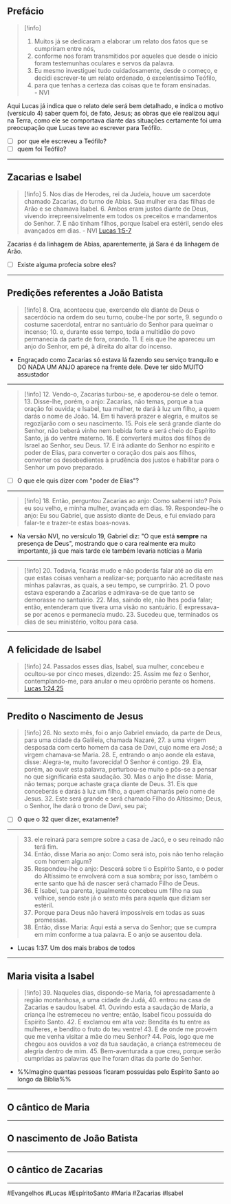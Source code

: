 ## Prefácio
>[!info]
> 1. Muitos já se dedicaram a elaborar um relato dos fatos que se cumpriram entre nós,
> 2. conforme nos foram transmitidos por aqueles que desde o início foram testemunhas oculares e servos da palavra.  
> 3. Eu mesmo investiguei tudo cuidadosamente, desde o começo, e decidi escrever-te um relato ordenado, ó excelentíssimo Teófilo, 
> 4. para que tenhas a certeza das coisas que te foram ensinadas.  
\- NVI

Aqui Lucas já indica que o relato dele será bem detalhado, e indica o motivo (versículo 4) saber quem foi, de fato, Jesus; as obras que ele realizou aqui na Terra, como ele se comportava diante das situações certamente foi uma preocupação que Lucas teve ao escrever para Teófilo. 
- [ ] por que ele escreveu a Teófilo?
- [ ] quem foi Teófilo?
---
## Zacarias e Isabel
>[!info]
>5. Nos dias de Herodes, rei da Judeia, houve um sacerdote chamado Zacarias, do turno de Abias. Sua mulher era das filhas de Arão e se chamava Isabel.
>6. Ambos eram justos diante de Deus, vivendo irrepreensivelmente em todos os preceitos e mandamentos do Senhor. 
>7. E não tinham filhos, porque Isabel era estéril, sendo eles avançados em dias. 
>\- NVI
[Lucas 1:5-7](https://www.bibliaonline.com.br/ara/lc/1/5-7+)

Zacarias é da linhagem de Abias, aparentemente, já Sara é da linhagem de Arão.
- [ ] Existe alguma profecia sobre eles?
---
## Predições referentes a João Batista
>[!info]
>8. Ora, aconteceu que, exercendo ele diante de Deus o sacerdócio na ordem do seu turno, coube-lhe por sorte,
>9. segundo o costume sacerdotal, entrar no santuário do Senhor para queimar o incenso;
>10. e, durante esse tempo, toda a multidão do povo permanecia da parte de fora, orando. 
>11. E eis que lhe apareceu um anjo do Senhor, em pé, à direita do altar do incenso.

- Engraçado como Zacarias só estava lá fazendo seu serviço tranquilo e DO NADA UM ANJO aparece na frente dele. Deve ter sido MUITO assustador
---
>[!info]
>12. Vendo-o, Zacarias turbou-se, e apoderou-se dele o temor.
>13. Disse-lhe, porém, o anjo: Zacarias, não temas, porque a tua oração foi ouvida; e Isabel, tua mulher, te dará à luz um filho, a quem darás o nome de João.
>14. Em ti haverá prazer e alegria, e muitos se regozijarão com o seu nascimento.
>15. Pois ele será grande diante do Senhor, não beberá vinho nem bebida forte e será cheio do Espírito Santo, já do ventre materno.
>16. E converterá muitos dos filhos de Israel ao Senhor, seu Deus.
>17. E irá adiante do Senhor no espírito e poder de Elias, para converter o coração dos pais aos filhos, converter os desobedientes à prudência dos justos e habilitar para o Senhor um povo preparado.
>

- [ ] O que ele quis dizer com "poder de Elias"?
---
>[!info]
>18. Então, perguntou Zacarias ao anjo: Como saberei isto? Pois eu sou velho, e minha mulher, avançada em dias.
>19. Respondeu-lhe o anjo: Eu sou Gabriel, que assisto diante de Deus, e fui enviado para falar-te e trazer-te estas boas-novas.
>

- Na versão NVI, no versículo 19, Gabriel diz: "O que está **sempre** na presença de Deus", mostrando que o cara realmente era muito importante, já que mais tarde ele também levaria notícias a Maria
---
>[!info]
>20. Todavia, ficarás mudo e não poderás falar até ao dia em que estas coisas venham a realizar-se; porquanto não acreditaste nas minhas palavras, as quais, a seu tempo, se cumprirão.
>21. O povo estava esperando a Zacarias e admirava-se de que tanto se demorasse no santuário.
>22. Mas, saindo ele, não lhes podia falar; então, entenderam que tivera uma visão no santuário. E expressava-se por acenos e permanecia mudo.
>23. Sucedeu que, terminados os dias de seu ministério, voltou para casa.

---
## A felicidade de Isabel

>[!info]
>24. Passados esses dias, Isabel, sua mulher, concebeu e ocultou-se por cinco meses, dizendo:
>25. Assim me fez o Senhor, contemplando-me, para anular o meu opróbrio perante os homens.  
[Lucas 1:24,25](https://www.bibliaonline.com.br/ara/lc/1/24,25+)

---
## Predito o Nascimento de Jesus
> [!info]
> 26. No sexto mês, foi o anjo Gabriel enviado, da parte de Deus, para uma cidade da Galileia, chamada Nazaré,
> 27. a uma virgem desposada com certo homem da casa de Davi, cujo nome era José; a virgem chamava-se Maria.
> 28. E, entrando o anjo aonde ela estava, disse: Alegra-te, muito favorecida! O Senhor é contigo.
> 29. Ela, porém, ao ouvir esta palavra, perturbou-se muito e pôs-se a pensar no que significaria esta saudação.
> 30. Mas o anjo lhe disse: Maria, não temas; porque achaste graça diante de Deus.
> 31. Eis que conceberás e darás à luz um filho, a quem chamarás pelo nome de Jesus.
> 32. Este será grande e será chamado Filho do Altíssimo; Deus, o Senhor, lhe dará o trono de Davi, seu pai;
> 

- [ ] O que o 32 quer dizer, exatamente?
---
> 33. ele reinará para sempre sobre a casa de Jacó, e o seu reinado não terá fim.
> 34. Então, disse Maria ao anjo: Como será isto, pois não tenho relação com homem algum?
> 35. Respondeu-lhe o anjo: Descerá sobre ti o Espírito Santo, e o poder do Altíssimo te envolverá com a sua sombra; por isso, também o ente santo que há de nascer será chamado Filho de Deus.
> 36. E Isabel, tua parenta, igualmente concebeu um filho na sua velhice, sendo este já o sexto mês para aquela que diziam ser estéril.
> 37. Porque para Deus não haverá impossíveis em todas as suas promessas.
> 38. Então, disse Maria: Aqui está a serva do Senhor; que se cumpra em mim conforme a tua palavra. E o anjo se ausentou dela.  

- Lucas 1:37. Um dos mais brabos de todos
---
## Maria visita a Isabel
>[!info]
>39. Naqueles dias, dispondo-se Maria, foi apressadamente à região montanhosa, a uma cidade de Judá,
>40. entrou na casa de Zacarias e saudou Isabel.
>41. Ouvindo esta a saudação de Maria, a criança lhe estremeceu no ventre; então, Isabel ficou possuída do Espírito Santo.
>42. E exclamou em alta voz: Bendita és tu entre as mulheres, e bendito o fruto do teu ventre!
>43. E de onde me provém que me venha visitar a mãe do meu Senhor?
>44. Pois, logo que me chegou aos ouvidos a voz da tua saudação, a criança estremeceu de alegria dentro de mim.
>45. Bem-aventurada a que creu, porque serão cumpridas as palavras que lhe foram ditas da parte do Senhor.  

- %%Imagino quantas pessoas ficaram possuidas pelo Espírito Santo ao longo da Bíblia%%
---
## O cântico de Maria
---
## O nascimento de João Batista
---
## O cântico de Zacarias
---
#Evangelhos
#Lucas
#EspíritoSanto
#Maria
#Zacarias
#Isabel